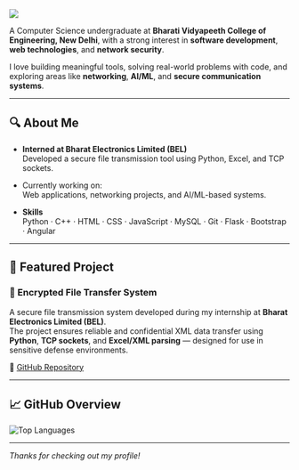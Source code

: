 <img src="https://capsule-render.vercel.app/api?type=waving&color=0E74E1&height=200&section=header&text=Rohit%20Bhagat&fontSize=40&fontAlignY=35&desc=CS%20Undergrad%20|%20Software%20Engineer&descAlignY=55&animation=twinkling" />

A Computer Science undergraduate at **Bharati Vidyapeeth College of Engineering, New Delhi**, with a strong interest in **software development**, **web technologies**, and **network security**.

I love building meaningful tools, solving real-world problems with code, and exploring areas like **networking**, **AI/ML**, and **secure communication systems**.

---

## 🔍 About Me

- **Interned at Bharat Electronics Limited (BEL)**  
  Developed a secure file transmission tool using Python, Excel, and TCP sockets.

- Currently working on:  
  Web applications, networking projects, and AI/ML-based systems.

- **Skills**  
  Python · C++ · HTML · CSS · JavaScript · MySQL · Git · Flask · Bootstrap · Angular

---

## 📌 Featured Project

### 🔐 Encrypted File Transfer System  
A secure file transmission system developed during my internship at **Bharat Electronics Limited (BEL)**.  
The project ensures reliable and confidential XML data transfer using **Python**, **TCP sockets**, and **Excel/XML parsing** — designed for use in sensitive defense environments.

📁 [GitHub Repository](https://github.com/irohit02/Encrypted-File-Transfer-System)

---

## 📈 GitHub Overview

![Top Languages](https://github-readme-stats.vercel.app/api/top-langs/?username=irohit02&layout=compact&theme=tokyonight)


---

*Thanks for checking out my profile!*
